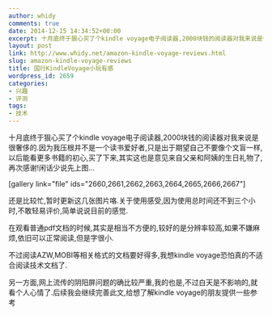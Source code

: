 ```yaml
---
author: whidy
comments: true
date: 2014-12-15 14:34:52+00:00
excerpt: 十月底终于狠心买了个kindle voyage电子阅读器,2000块钱的阅读器对我来说是很奢侈的.因为我压根并不是一个读书爱好者,只是出于期望自己不要像个文盲一样,以后能看更多书籍的初心,买了下来,
layout: post
link: http://www.whidy.net/amazon-kindle-voyage-reviews.html
slug: amazon-kindle-voyage-reviews
title: 国行KindleVoyage小玩有感
wordpress_id: 2659
categories:
- 兴趣
- 评测
tags:
- 技术
---
```


十月底终于狠心买了个kindle voyage电子阅读器,2000块钱的阅读器对我来说是很奢侈的.因为我压根并不是一个读书爱好者,只是出于期望自己不要像个文盲一样,以后能看更多书籍的初心,买了下来,其实这也是意见来自父亲和阿姨的生日礼物了,再次感谢!闲话少说先上图...

[gallery link="file" ids="2660,2661,2662,2663,2664,2665,2666,2667"]

还是比较忙,暂时更新这几张图片咯.关于使用感受,因为使用总时间还不到三个小时,不敢轻易评价,简单说说目前的感觉.

在观看普通pdf文档的时候,其实是相当不方便的,较好的是分辨率较高,如果不嫌麻烦,依旧可以正常阅读,但是字很小.

不过阅读AZW,MOBI等相关格式的文档要好得多,我想kindle voyage恐怕真的不适合阅读技术文档了.

另一方面,网上流传的阴阳屏问题的确比较严重,我的也是,不过白天是不影响的,就看个人心情了.后续我会继续完善此文,给想了解kindle voyage的朋友提供一些参考
